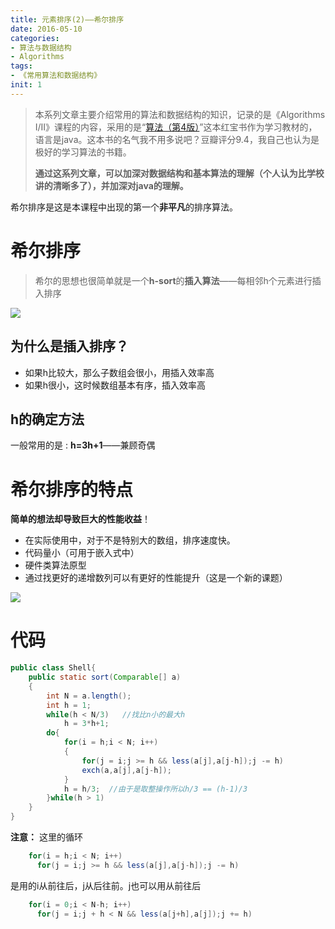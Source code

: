 ```yaml
---
title: 元素排序(2)——希尔排序
date: 2016-05-10
categories: 
- 算法与数据结构
- Algorithms
tags: 
- 《常用算法和数据结构》
init: 1
---
```

> 本系列文章主要介绍常用的算法和数据结构的知识，记录的是《Algorithms I/II》课程的内容，采用的是“[算法（第4版）](https://book.douban.com/subject/19952400/)”这本红宝书作为学习教材的，语言是java。这本书的名气我不用多说吧？豆瓣评分9.4，我自己也认为是极好的学习算法的书籍。
>
> **通过这系列文章，可以加深对数据结构和基本算法的理解（个人认为比学校讲的清晰多了），并加深对java的理解。**

希尔排序是这是本课程中出现的第一个**非平凡**的排序算法。

# 希尔排序
>希尔的思想也很简单就是一个**h-sort**的**插入算法**——每相邻h个元素进行插入排序 

![](http://img.hksite.cn/2019-03-01-20160406225900247.gif)

## 为什么是插入排序？

- 如果h比较大，那么子数组会很小，用插入效率高
- 如果h很小，这时候数组基本有序，插入效率高

## h的确定方法

一般常用的是 : **h=3h+1**——兼顾奇偶

# 希尔排序的特点
**简单的想法却导致巨大的性能收益**！

- 在实际使用中，对于不是特别大的数组，排序速度快。
- 代码量小（可用于嵌入式中）
- 硬件类算法原型
- 通过找更好的递增数列可以有更好的性能提升（这是一个新的课题）

![](http://img.hksite.cn/2019-03-01-072342.jpg)

# 代码
```java
public class Shell{
    public static sort(Comparable[] a)
    {
        int N = a.length();
        int h = 1;
        while(h < N/3)   //找比n小的最大h
            h = 3*h+1;
        do{
            for(i = h;i < N; i++)
            {
                for(j = i;j >= h && less(a[j],a[j-h]);j -= h)  
                exch(a,a[j],a[j-h]);
            }
            h = h/3;  //由于是取整操作所以h/3 == (h-1)/3
        }while(h > 1)
    }
}
```
**注意：** 这里的循环 
```java
	for(i = h;i < N; i++) 
	  for(j = i;j >= h && less(a[j],a[j-h]);j -= h)
```
是用的i从前往后，j从后往前。j也可以用从前往后 
```java
	for(i = 0;i < N-h; i++) 
	  for(j = i;j + h < N && less(a[j+h],a[j]);j += h)
```